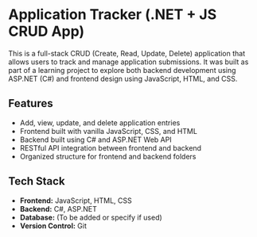 # Application Tracker (.NET + JS CRUD App)

This is a full-stack CRUD (Create, Read, Update, Delete) application that allows users to track and manage application submissions. It was built as part of a learning project to explore both backend development using ASP.NET (C#) and frontend design using JavaScript, HTML, and CSS.

## Features

- Add, view, update, and delete application entries
- Frontend built with vanilla JavaScript, CSS, and HTML
- Backend built using C# and ASP.NET Web API
- RESTful API integration between frontend and backend
- Organized structure for frontend and backend folders

## Tech Stack

- **Frontend:** JavaScript, HTML, CSS
- **Backend:** C#, ASP.NET
- **Database:** (To be added or specify if used)
- **Version Control:** Git
